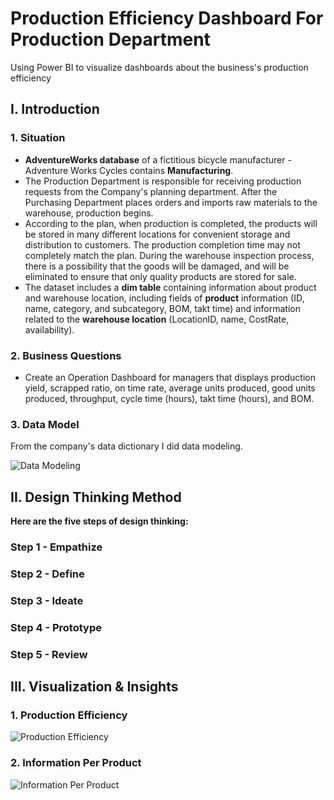 # Production Efficiency Dashboard For Production Department
Using Power BI to visualize dashboards about the business's production efficiency 

## **I. Introduction**

### **1. Situation**

- **AdventureWorks database** of a fictitious bicycle manufacturer - Adventure Works Cycles contains **Manufacturing**.
- The Production Department is responsible for receiving production requests from the Company's planning department. After the Purchasing Department places orders and imports raw materials to the warehouse, production begins.
- According to the plan, when production is completed, the products will be stored in many different locations for convenient storage and distribution to customers. The production completion time may not completely match the plan. During the warehouse inspection process, there is a possibility that the goods will be damaged, and will be eliminated to ensure that only quality products are stored for sale.
- The dataset includes a **dim table** containing information about product and warehouse location, including fields of **product** information (ID, name, category, and subcategory, BOM, takt time) and information related to the **warehouse location** (LocationID, name, CostRate, availability).

### **2. Business Questions**

- Create an Operation Dashboard for managers that displays production yield, scrapped ratio, on time rate, average units produced, good units produced, throughput, cycle time (hours), takt time (hours), and BOM.

### **3. Data Model**

From the company's data dictionary I did data modeling.

![Data Modeling](https://github.com/user-attachments/assets/a9861a44-640a-4ac6-b192-960ced3f8fca)

## **II. Design Thinking Method**

**Here are the five steps of design thinking:**

### **Step 1 - Empathize**



### **Step 2 - Define**



### **Step 3 - Ideate**



### **Step 4 - Prototype**



### **Step 5 - Review**



## **III. Visualization & Insights**
### **1. Production Efficiency**

![Production Efficiency](https://github.com/user-attachments/assets/3a79bf10-d90d-4907-9f08-4a4b19b343aa)

### **2. Information Per Product**

![Information Per Product](https://github.com/user-attachments/assets/96ff6720-0c37-4802-93c3-c366f7964990)
